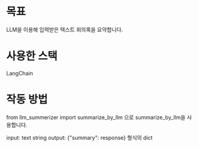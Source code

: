 # 목표

LLM을 이용해 입력받은 텍스트 회의록을 요약합니다.

# 사용한 스택

LangChain

# 작동 방법

from llm_summerizer import summarize_by_llm
으로 summarize_by_llm을 사용합니다.

input: text string
output: {"summary": response} 형식의 dict
